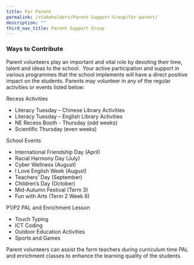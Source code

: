 ```yaml
---
title: For Parent
permalink: /stakeholders/Parent-Support-Group/for-parent/
description: ""
third_nav_title: Parent Support Group
---
```

### Ways to Contribute

Parent volunteers play an important and vital role by devoting their time, talent and ideas to the school.  Your active participation and support in various programmes that the school implements will have a direct positive impact on the students. Parents may volunteer in any of the regular activities or events listed below:

  

Recess Activities
* Literacy Tuesday – Chinese Library Activities 
* Literacy Tuesday – English Library Activities 
* NE Recess Booth - Thursday (odd weeks)
* Scientific Thursday (even weeks)

  

  

School Events
* International Friendship Day (April)
* Racial Harmony Day (July)
* Cyber Wellness (August)
* I Love English Week (August)
* Teachers’ Day (September)
* Children’s Day (October)
* Mid-Autumn Festival (Term 3)
*  Fun with Arts (Term 2 Week 6)

  

P1/P2 PAL and Enrichment Lesson

* Touch Typing
*  ICT Coding
*  Outdoor Education Activities
*  Sports and Games


Parent volunteers can assist the form teachers during curriculum time PAL and enrichment classes to enhance the learning quality of the students.